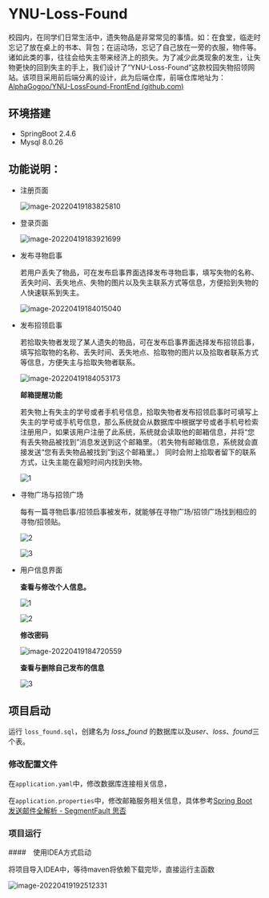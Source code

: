 # YNU-Loss-Found

校园内，在同学们日常生活中，遗失物品是非常常见的事情。如：在食堂，临走时忘记了放在桌上的书本、背包；在运动场，忘记了自己放在一旁的衣服，物件等。诸如此类的事，往往会给失主带来经济上的损失。为了减少此类现象的发生，让失物更快的回到失主的手上，我们设计了“YNU-Loss-Found”这款校园失物招领网站。该项目采用前后端分离的设计，此为后端仓库，前端仓库地址为：[AlphaGogoo/YNU-LossFound-FrontEnd (github.com)](https://github.com/AlphaGogoo/YNU-LossFound-FrontEnd)
## 环境搭建
 - SpringBoot 2.4.6
 - Mysql 8.0.26
## 功能说明：

- 注册页面

    ![image-20220419183825810](https://ynu-lost-found.oss-cn-beijing.aliyuncs.com/20220419183825-image-20220419183825810.png)

- 登录页面

    ![image-20220419183921699](https://ynu-lost-found.oss-cn-beijing.aliyuncs.com/20220419183921-image-20220419183921699.png)

- 发布寻物启事

    若用户丢失了物品，可在发布启事界面选择发布寻物启事，填写失物的名称、丢失时间、丢失地点、失物的图片以及失主联系方式等信息，方便拾到失物的人快速联系到失主。

    ![image-20220419184015040](https://ynu-lost-found.oss-cn-beijing.aliyuncs.com/20220419184015-image-20220419184015040.png)

- 发布招领启事

    若拾取失物者发现了某人遗失的物品，可在发布启事界面选择发布招领启事，填写拾取物的名称、丢失时间、丢失地点、拾取物的图片以及拾取者联系方式等信息，方便失主与拾取失物者联系。

    ![image-20220419184053173](https://ynu-lost-found.oss-cn-beijing.aliyuncs.com/20220419184053-image-20220419184053173.png)

    **邮箱提醒功能**

    若失物上有失主的学号或者手机号信息，拾取失物者发布招领启事时可填写上失主的学号或手机号信息，那么系统就会从数据库中根据学号或者手机号检索注册用户，如果该用户注册了此系统，系统就会读取他的邮箱信息，并将“您有丢失物品被找到”消息发送到这个邮箱里。（若失物有邮箱信息，系统就会直接发送“您有丢失物品被找到”到这个邮箱里。）
    同时会附上拾取者留下的联系方式，让失主能在最短时间内找到失物。

    ![1](https://ynu-lost-found.oss-cn-beijing.aliyuncs.com/20220419185306-1.png)

- 寻物广场与招领广场

    每有一篇寻物启事/招领启事被发布，就能够在寻物广场/招领广场找到相应的寻物/招领贴。

    ![2](https://ynu-lost-found.oss-cn-beijing.aliyuncs.com/20220419185317-2.png)

    ![3](https://ynu-lost-found.oss-cn-beijing.aliyuncs.com/20220419185320-3.png)

- 用户信息界面

    **查看与修改个人信息。**

    ![1](https://ynu-lost-found.oss-cn-beijing.aliyuncs.com/20220419184645-1.png)

    ![2](https://ynu-lost-found.oss-cn-beijing.aliyuncs.com/20220419184650-2.png)

    **修改密码**

    ![image-20220419184720559](https://ynu-lost-found.oss-cn-beijing.aliyuncs.com/20220419184720-image-20220419184720559.png)

    **查看与删除自己发布的信息**

    ![3](https://ynu-lost-found.oss-cn-beijing.aliyuncs.com/20220419184837-3.png)



## 项目启动

运行 `loss_found.sql`，创建名为 $loss\_found$ 的数据库以及$user$、$loss$、$found$三个表。

### 修改配置文件

在`application.yaml`中，修改数据库连接相关信息，

在`application.properties`中，修改邮箱服务相关信息，具体参考[Spring Boot 发送邮件全解析 - SegmentFault 思否](https://segmentfault.com/a/1190000021587834)

### 项目运行

####　使用IDEA方式启动

将项目导入IDEA中，等待maven将依赖下载完毕，直接运行主函数

![image-20220419192512331](https://ynu-lost-found.oss-cn-beijing.aliyuncs.com/20220419192512-image-20220419192512331.png)

